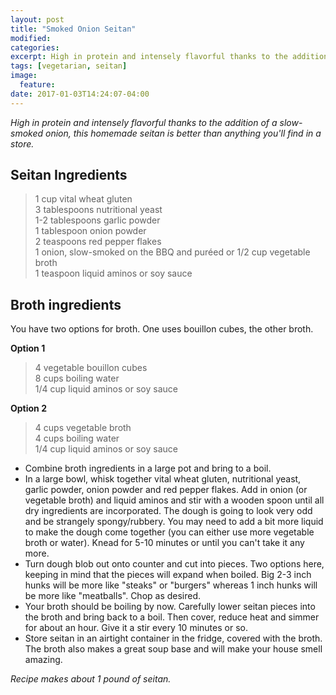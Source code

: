 ```yaml
---
layout: post
title: "Smoked Onion Seitan"
modified:
categories:
excerpt: High in protein and intensely flavorful thanks to the addition of a slow-smoked onion, this homemade seitan is better than anything you'll find in a store.
tags: [vegetarian, seitan]
image:
  feature:
date: 2017-01-03T14:24:07-04:00
---
```


*High in protein and intensely flavorful thanks to the addition of a slow-smoked onion, this homemade seitan is better than anything you'll find in a store.*

## Seitan Ingredients

> 1 cup vital wheat gluten     
> 3 tablespoons nutritional yeast     
> 1-2 tablespoons garlic powder     
> 1 tablespoon onion powder     
> 2 teaspoons red pepper flakes     
> 1 onion, slow-smoked on the BBQ and puréed or 1/2 cup vegetable broth     
> 1 teaspoon liquid aminos or soy sauce     

## Broth ingredients

You have two options for broth. One uses bouillon cubes, the other broth.

**Option 1**

> 4 vegetable bouillon cubes     
> 8 cups boiling water      
> 1/4 cup liquid aminos or soy sauce       

**Option 2**

> 4 cups vegetable broth       
> 4 cups boiling water        
> 1/4 cup liquid aminos or soy sauce        

* Combine broth ingredients in a large pot and bring to a boil.
* In a large bowl, whisk together vital wheat gluten, nutritional yeast, garlic powder, onion powder and red pepper flakes. Add in onion (or vegetable broth) and liquid aminos and stir with a wooden spoon until all dry ingredients are incorporated. The dough is going to look very odd and be strangely spongy/rubbery.  You may need to add a bit more liquid to make the dough come together (you can either use more vegetable broth or water). Knead for 5-10 minutes or until you can't take it any more.
* Turn dough blob out onto counter and cut into pieces. Two options here, keeping in mind that the pieces will expand when boiled. Big 2-3 inch hunks will be more like "steaks" or "burgers" whereas 1 inch hunks will be more like "meatballs". Chop as desired.
* Your broth should be boiling by now. Carefully lower seitan pieces into the broth and bring back to a boil. Then cover, reduce heat and simmer for about an hour. Give it a stir every 10 minutes or so.
* Store seitan in an airtight container in the fridge, covered with the broth. The broth also makes a great soup base and will make your house smell amazing.

*Recipe makes about 1 pound of seitan.*
